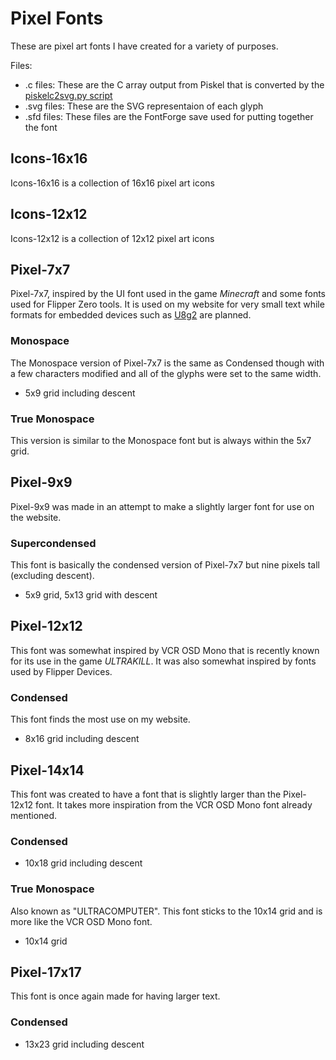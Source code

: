 # Pixel Fonts
These are pixel art fonts I have created for a variety of purposes.

Files:
- .c files: These are the C array output from Piskel that is converted by the [piskelc2svg.py script](https://github.com/ctcl-bregis/script-dump/blob/main/converters/piskelc2svg.py)
- .svg files: These are the SVG representaion of each glyph
- .sfd files: These files are the FontForge save used for putting together the font

## Icons-16x16
Icons-16x16 is a collection of 16x16 pixel art icons

## Icons-12x12
Icons-12x12 is a collection of 12x12 pixel art icons

## Pixel-7x7
Pixel-7x7, inspired by the UI font used in the game *Minecraft* and some fonts used for Flipper Zero tools. It is used on my website for very small text while formats for embedded devices such as [U8g2](https://github.com/olikraus/u8g2/) are planned.

### Monospace
The Monospace version of Pixel-7x7 is the same as Condensed though with a few characters modified and all of the glyphs were set to the same width.

- 5x9 grid including descent

### True Monospace
This version is similar to the Monospace font but is always within the 5x7 grid.

## Pixel-9x9
Pixel-9x9 was made in an attempt to make a slightly larger font for use on the website.

### Supercondensed
This font is basically the condensed version of Pixel-7x7 but nine pixels tall (excluding descent).

- 5x9 grid, 5x13 grid with descent

## Pixel-12x12
This font was somewhat inspired by VCR OSD Mono that is recently known for its use in the game *ULTRAKILL*. It was also somewhat inspired by fonts used by Flipper Devices.

### Condensed
This font finds the most use on my website.

- 8x16 grid including descent

## Pixel-14x14
This font was created to have a font that is slightly larger than the Pixel-12x12 font. It takes more inspiration from the VCR OSD Mono font already mentioned.

### Condensed

- 10x18 grid including descent

### True Monospace
Also known as "ULTRACOMPUTER". This font sticks to the 10x14 grid and is more like the VCR OSD Mono font.

- 10x14 grid

## Pixel-17x17
This font is once again made for having larger text.

### Condensed
- 13x23 grid including descent





